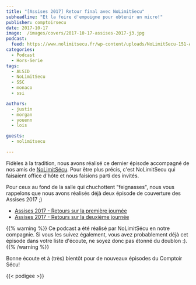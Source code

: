 ```yaml
---
title: "[Assises 2017] Retour final avec NoLimitSecu"
subheadline: "Et la foire d'empoigne pour obtenir un micro!"
publisher: comptoirsecu
date: 2017-10-17
image:  /images/covers/2017-10-17-assises-2017-j3.jpg
podcast:
  feed: https://www.nolimitsecu.fr/wp-content/uploads/NoLimitSecu-151-Assises-2017.mp3
categories:
  - Podcast
  - Hors-Serie
tags:
  - ALSID
  - NoLimitSecu
  - SSC
  - monaco
  - ssi

authors:
  - justin
  - morgan
  - youenn
  - lois

guests:
  - nolimitsecu

---
```


Fidèles à la tradition, nous avons réalisé ce dernier épisode accompagné de nos amis de [NoLimitSécu](https://www.nolimitsecu.fr/). Pour être plus précis, c'est NoLimitSecu qui faisaient office d'hôte et nous faisions parti des invités.

Pour ceux au fond de la salle qui chuchottent "feignasses", nous vous rappelons que nous avons réalisés déjà deux épisode de couverture des Assises 2017 ;)

* [Assises 2017 - Retours sur la première journée](/podcast/assises-2017-retours-sur-la-première-journée/)
* [Assises 2017 - Retours sur la deuxième journée](/podcast/assises-2017-retours-sur-la-deuxième-journée/)

{{% warning %}}
Ce podcast a été réalisé par NoLimitSécu en notre compagnie. Si vous les suivez également, vous avez probablement déjà cet épisode dans votre liste d'écoute, ne soyez donc pas étonné du doublon :).
{{% /warning %}}

Bonne écoute et à (très) bientôt pour de nouveaux épisodes du Comptoir Sécu!

{{< podigee >}}

